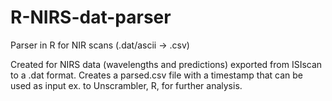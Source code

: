 # R-NIRS-dat-parser
Parser in R for NIR scans (.dat/ascii -> .csv)

Created for NIRS data (wavelengths and predictions) exported from ISIscan to a .dat format.
Creates a parsed.csv file with a timestamp that can be used as input ex. to Unscrambler, R, for further analysis.
